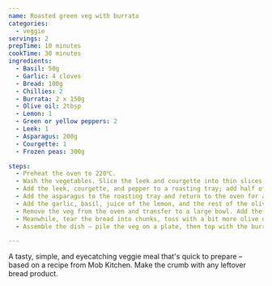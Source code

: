 ```yaml
---
name: Roasted green veg with burrata
categories:
  - veggie
servings: 2
prepTime: 10 minutes
cookTime: 30 minutes
ingredients:
  - Basil: 50g
  - Garlic: 4 cloves
  - Bread: 100g
  - Chillies: 2
  - Burrata: 2 x 150g
  - Olive oil: 2tbsp
  - Lemon: 1
  - Green or yellow peppers: 2
  - Leek: 1
  - Asparagus: 200g
  - Courgette: 1
  - Frozen peas: 300g

steps:
  - Preheat the oven to 220℃.
  - Wash the vegetables. Slice the leek and courgette into thin slices, then chunk the asparagus and pepper. Boil the peas for a couple of minutes and set aside.
  - Add the leek, courgette, and pepper to a roasting tray; add half of the olive oil and a pinch of salt, and toss to coat. Roast for 15 minutes.
  - Add the asparagus to the roasting tray and return to the oven for another 10 minutes.
  - Add the garlic, basil, juice of the lemon, and the rest of the olive oil to a good processor and blend to a smooth paste.
  - Remove the veg from the oven and transfer to a large bowl. Add the basil sauce and toss to coat.
  - Meanwhile, tear the bread into chunks, toss with a bit more olive oil, and pop in the oven for about 10 minutes until crisp. Whizz in the food processor along with the chilli and some salt, along with a bit of olive oil, until you have a fine crumb.
  - Assemble the dish – pile the veg on a plate, then top with the burrata. Slice a cross into the top so that it opens out like a flower, then sprinkle the chilli crumb on top. Add some sea salt and a drizzle of olive oil to serve.

---
```


A tasty, simple, and eyecatching veggie meal that's quick to prepare – based on a recipe from Mob Kitchen. Make the crumb with any leftover bread product.
